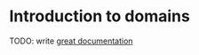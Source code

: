 # Introduction to domains

TODO: write [great documentation](http://jacobian.org/writing/what-to-write/)
